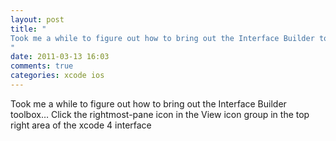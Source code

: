 ```yaml
---
layout: post
title: "
Took me a while to figure out how to bring out the Interface Builder toolbox… Click the rightmost-pane icon in the View icon group in the top right area of the xcode 4 interface
"
date: 2011-03-13 16:03
comments: true
categories: xcode ios
---
```


Took me a while to figure out how to bring out the Interface Builder toolbox… Click the rightmost-pane icon in the View icon group in the top right area of the xcode 4 interface

